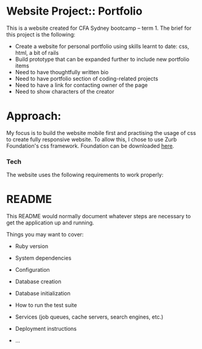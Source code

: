 # Website Project:: Portfolio

This is a website created for CFA Sydney bootcamp – term 1. The brief for this project is the following:
  - Create a website for personal portfolio using skills learnt to date: css, html, a bit of rails
  - Build prototype that can be expanded further to include new portfolio items
  - Need to have thoughtfully written bio
  - Need to have portfolio section of coding-related projects
  - Need to have a link for contacting owner of the page
  - Need to show characters of the creator

# Approach:

My focus is to build the website mobile first and practising the usage of css to create fully responsive website. To allow this, I chose to use Zurb Foundation's css framework. Foundation can be downloaded [here](https://foundation.zurb.com).


### Tech

The website uses the following requirements to work properly:

# README

This README would normally document whatever steps are necessary to get the
application up and running.

Things you may want to cover:

* Ruby version

* System dependencies

* Configuration

* Database creation

* Database initialization

* How to run the test suite

* Services (job queues, cache servers, search engines, etc.)

* Deployment instructions

* ...
